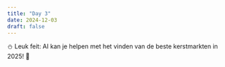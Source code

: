 ```yaml
---
title: "Day 3"
date: 2024-12-03
draft: false
---
```


⛄ Leuk feit: AI kan je helpen met het vinden van de beste kerstmarkten in 2025! 🎄
